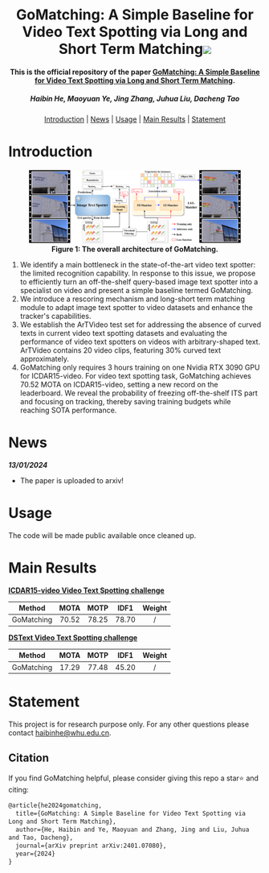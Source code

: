 <h1 align="center"> GoMatching: A Simple Baseline for Video Text Spotting via Long and Short Term Matching<a href="https://arxiv.org/abs/2401.07080"><img src="https://img.shields.io/badge/arXiv-Paper-<color>"></a> </h1>
<p align="center">
<h4 align="center">This is the official repository of the paper <a href="https://arxiv.org/abs/2401.07080">GoMatching: A Simple Baseline for Video Text Spotting via Long and Short Term Matching</a>.</h4>
<h5 align="center"><em>Haibin He, Maoyuan Ye, Jing Zhang, Juhua Liu, Dacheng Tao</em></h5>
<p align="center">
  <a href="#introduction">Introduction</a> |
  <a href="#news">News</a> |
  <a href="#usage">Usage</a> |
  <a href="#main results">Main Results</a> |
  <a href="#statement">Statement</a>
</p>




# Introduction
<figure>
<img src="figs/framework.png">
<figcaption align = "center"><b>Figure 1: The overall architecture of GoMatching.</b></figcaption>
</figure>

1. We identify a main bottleneck in the state-of-the-art video text spotter: the limited recognition capability. In response to this issue, we propose to efficiently turn an off-the-shelf query-based image text spotter into a specialist on video and present a simple baseline termed GoMatching.
2. We introduce a rescoring mechanism and long-short term matching module to adapt image text spotter to video datasets and enhance the tracker's capabilities.
3. We establish the ArTVideo test set for addressing the absence of curved texts in current video text spotting datasets and evaluating the performance of video text spotters on videos with arbitrary-shaped text. ArTVideo contains 20 video clips, featuring 30% curved text approximately.
4. GoMatching only requires 3 hours training on one Nvidia RTX 3090 GPU for ICDAR15-video. For video text spotting task, GoMatching achieves 70.52 MOTA on ICDAR15-video, setting a new record on the leaderboard. We reveal the probability of freezing off-the-shelf ITS part and focusing on tracking, thereby saving training budgets while reaching SOTA performance. 



# News

***13/01/2024***

- The paper is uploaded to arxiv! 




# Usage
The code will be made public available once cleaned up.



# Main Results
**[ICDAR15-video Video Text Spotting challenge](https://rrc.cvc.uab.es/?ch=3&com=evaluation&task=4)**

|   Method   | MOTA  | MOTP  | IDF1  | Weight |
| :--------: | :---: | :---: | :---: | :----: |
| GoMatching | 70.52 | 78.25 | 78.70 |   /    |



**[DSText Video Text Spotting challenge](https://rrc.cvc.uab.es/?ch=22&com=evaluation&task=2)**

|   Method   | MOTA  | MOTP  | IDF1  | Weight |
| :--------: | :---: | :---: | :---: | :----: |
| GoMatching | 17.29 | 77.48 | 45.20 |   /    |




# Statement

This project is for research purpose only. For any other questions please contact [haibinhe@whu.edu.cn](mailto:haibinhe@whu.edu.cn).



## Citation

If you find GoMatching helpful, please consider giving this repo a star:star: and citing:

```
@article{he2024gomatching,
  title={GoMatching: A Simple Baseline for Video Text Spotting via Long and Short Term Matching},
  author={He, Haibin and Ye, Maoyuan and Zhang, Jing and Liu, Juhua and Tao, Dacheng},
  journal={arXiv preprint arXiv:2401.07080},
  year={2024}
}
```



